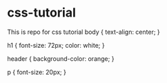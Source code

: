 # css-tutorial
This is repo for css tutorial
body {
	text-align: center;
}

h1 {
	font-size: 72px;
	color: white;
}

header {
	background-color: orange;
}

p {
	font-size: 20px;
}
